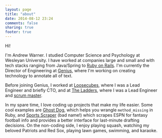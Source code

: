 ```yaml
---
layout: page
title: "about"
date: 2014-08-12 23:24
comments: false
sharing: true
footer: true
---
```


<script async src="//genius.codes"></script>

Hi!

I'm Andrew Warner. I studied Computer Science and Psychology at Wesleyan University.  I have worked at companies large and small and with tech stacks ranging from Java/Spring to [Ruby on Rails](http://rubyonrails.org/). I'm currently the Director of Engineering at [Genius](http://genius.com), where I'm working on creating technology to annotate all of text.

Before joining Genius, I worked at [Loosecubes](http://www.crunchbase.com/company/loosecubes), where I was a Lead Engineer and briefly CTO, and at [The Ladders](http://www.theladders.com/), where I was a Lead Engineer and [scrum master](http://en.wikipedia.org/wiki/Scrum_%28software_development%29).

In my spare time, I love coding up projects that make my life easier.  Some cool examples are [Ghost Dog](https://github.com/a-warner/ghost_dog), which helps you wrangle `method_missing` in Ruby, and [Sports Scraper](https://github.com/a-warner/sports-scraper) (bad name!) which scrapes ESPN for fantasy football info and provides a better interface for last-minute drafting decisions.  On the non-coding side, I enjoy playing squash, watching my beloved Patriots and Red Sox, playing lawn games, swimming, and karaoke.
